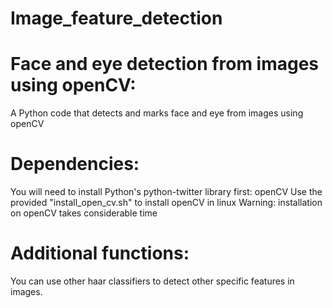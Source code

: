 Image_feature_detection
=======================

Face and eye detection from images using openCV:
================================================

A Python code that detects and marks face and eye from images using openCV

Dependencies:
=============

You will need to install Python's python-twitter library first:
	openCV
	Use the provided "install_open_cv.sh" to install openCV in linux
	Warning: installation on openCV takes considerable time


Additional functions:
=====================
You can use other haar classifiers to detect other specific features in images.
